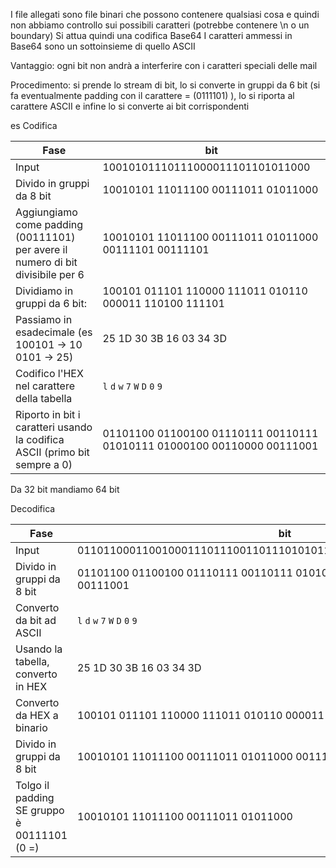 I file allegati sono file binari che possono contenere qualsiasi cosa e quindi non abbiamo controllo sui possibili caratteri (potrebbe contenere \\n o un boundary)
Si attua quindi una codifica Base64
I caratteri ammessi in Base64 sono un sottoinsieme di quello ASCII

Vantaggio: ogni bit non andrà a interferire con i caratteri speciali delle mail

Procedimento: si prende lo stream di bit, lo si converte in gruppi da 6 bit (si fa eventualmente padding con il carattere = (0111101) ), lo si riporta al carattere ASCII e infine lo si converte ai bit corrispondenti

es
Codifica

| Fase                                                                            | bit                                                                     |
| ------------------------------------------------------------------------------- | ----------------------------------------------------------------------- |
| Input                                                                           | 10010101110111000011101101011000                                        |
| Divido in gruppi da 8 bit                                                       | 10010101 11011100 00111011 01011000                                     |
| Aggiungiamo come padding (00111101) per avere il numero di bit divisibile per 6 | 10010101 11011100 00111011 01011000 00111101 00111101                   |
| Dividiamo in gruppi da 6 bit:                                                   | 100101 011101 110000 111011 010110 000011 110100 111101                 |
| Passiamo in esadecimale (es 100101 -> 10 0101 -> 25)                            | 25 1D 30 3B 16 03 34 3D                                                 |
| Codifico l'HEX nel carattere della tabella                                      | `l` `d` `w` `7` `W` `D` `0` `9`                                         |
| Riporto in bit i caratteri usando la codifica ASCII (primo bit sempre a 0)      | 01101100 01100100 01110111 00110111 01010111 01000100 00110000 00111001 |

Da 32 bit mandiamo 64 bit

Decodifica

| Fase                                        | bit                                                                     |
| ------------------------------------------- | ----------------------------------------------------------------------- |
| Input                                       | 0110110001100100011101110011011101010111010001000011000000111001        |
| Divido in gruppi da 8 bit                   | 01101100 01100100 01110111 00110111 01010111 01000100 00110000 00111001 |
| Converto da bit ad ASCII                    | `l` `d` `w` `7` `W` `D` `0` `9`                                         |
| Usando la tabella, converto in HEX          | 25 1D 30 3B 16 03 34 3D                                                 |
| Converto da HEX a binario                   | 100101 011101 110000 111011 010110 000011 110100 111101                 |
| Divido in gruppi da 8 bit                   | 10010101 11011100 00111011 01011000 00111101 00111101                   |
| Tolgo il padding SE gruppo è 00111101 (0 =) | 10010101 11011100 00111011 01011000                                     |

